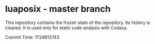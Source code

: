 # luaposix - master branch

This repository contains the frozen state of the repository.
Its history is cleared. It is used only for static code
analysis with Codacy.

Commit Time: 1724812743